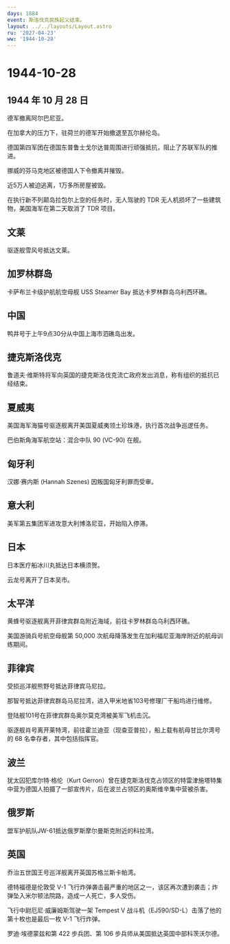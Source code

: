 ```yaml
---
days: 1884
event: 斯洛伐克民族起义结束。
layout: ../../layouts/Layout.astro
ru: '2027-04-23'
ww: '1944-10-28'
---
```


# 1944-10-28

## 1944 年 10 月 28 日

德军撤离阿尔巴尼亚。

在加拿大的压力下，驻荷兰的德军开始撤退至瓦尔赫伦岛。

德国第四军团在德国东普鲁士戈尔达普周围进行顽强抵抗，阻止了苏联军队的推进。

挪威的芬马克地区被德国人下令撤离并摧毁。

近5万人被迫逃离，1万多所房屋被毁。

在执行新不列颠岛拉包尔上空的任务时，无人驾驶的 TDR
无人机损坏了一些建筑物，美国海军在第二天取消了 TDR 项目。

## 文莱

驱逐舰雪风号抵达文莱。

## 加罗林群岛

卡萨布兰卡级护航航空母舰 USS Steamer Bay 抵达卡罗林群岛乌利西环礁。

## 中国

鸭井号于上午9点30分从中国上海市泗礁岛出发。

## 捷克斯洛伐克

鲁道夫·维斯特将军向英国的捷克斯洛伐克流亡政府发出消息，称有组织的抵抗已经结束。

## 夏威夷

美国海军海猫号驱逐舰离开美国夏威夷领土珍珠港，执行首次战争巡逻任务。

巴伯斯角海军航空站：混合中队 90 (VC-90) 在舰。

## 匈牙利

汉娜·赛内斯 (Hannah Szenes) 因叛国匈牙利罪而受审。

## 意大利

美军第五集团军进攻意大利博洛尼亚，开始陷入停滞。

## 日本

日本医疗船冰川丸抵达日本横须贺。

云龙号离开了日本吴市。

## 太平洋

黄蜂号驱逐舰离开菲律宾群岛附近海域，前往卡罗林群岛乌利西环礁。

美国游骑兵号航空母舰第 50,000
次航母降落发生在加利福尼亚海岸附近的航母训练期间。

## 菲律宾

受损巡洋舰熊野号抵达菲律宾马尼拉。

那智号抵达菲律宾群岛马尼拉湾，进入甲米地省103号修理厂干船坞进行维修。

登陆舰101号在菲律宾群岛奥尔莫克湾被美军飞机击沉。

驱逐舰肖号离开莱特湾，前往霍兰迪亚（现查亚普拉），船上载有航母甘比尔湾号的
68 名幸存者，其中包括指挥官。

## 波兰

犹太囚犯库尔特·格伦（Kurt
Gerron）曾在捷克斯洛伐克占领区的特雷津施塔特集中营为德国人拍摄了一部宣传片，后在波兰占领区的奥斯维辛集中营被杀害。

## 俄罗斯

盟军护航队JW-61抵达俄罗斯摩尔曼斯克附近的科拉湾。

## 英国

乔治五世国王号巡洋舰离开英国苏格兰斯卡帕湾。

德特福德是伦敦受 V-1
飞行炸弹袭击最严重的地区之一，该区再次遭到袭击；炸弹坠入米尔顿法院路，造成一人死亡，多人受伤。

飞行中尉厄尼·威廉姆斯驾驶一架 Tempest V
战斗机（EJ590/SD-L）击落了他的第十枚也是最后一枚 V-1 飞行炸弹。

罗迪·埃德蒙兹和第 422 步兵团、第 106
步兵师从美国抵达英国中部科茨沃尔德。